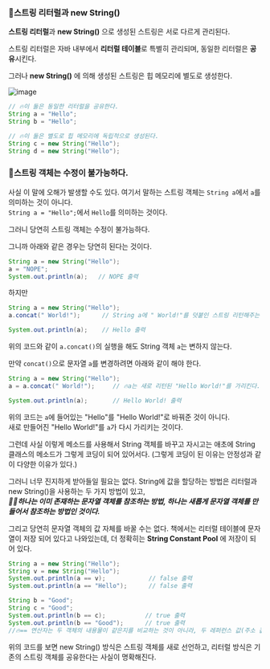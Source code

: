 ### 🔵스트링 리터럴과 new String()

**스트링 리터럴**과 **new String()** 으로 생성된 스트링은 서로 다르게 관리된다.

스트링 리터럴은 자바 내부에서 **리터럴 테이블**로 특별히 관리되며, 동일한 리터럴은 **공유**시킨다.

그러나 **new String()** 에 의해 생성된 스트링은 힙 메모리에 별도로 생성한다.

![image](https://github.com/SunFlower2819/Today-I-learned/assets/130738283/3815b4bc-12e3-4a66-b234-d5e2a32a0496)


```java
// 🔥이 둘은 동일한 리터럴을 공유한다. 
String a = "Hello";
String b = "Hello";

// 🔥이 둘은 별도로 힙 메모리에 독립적으로 생성된다.
String c = new String("Hello");
String d = new String("Hello");
```

### 🔵스트링 객체는 수정이 불가능하다.

사실 이 말에 오해가 발생할 수도 있다. 여기서 말하는 스트링 객체는 `String a`에서 `a`를 의미하는 것이 아니다. <br>
`String a = "Hello";`에서 `Hello`를 의미하는 것이다.

그러니 당연히 스트링 객체는 수정이 불가능하다.

그니까 아래와 같은 경우는 당연히 된다는 것이다. 
```java
String a = new String("Hello");
a = "NOPE";
System.out.println(a);   // NOPE 출력
```

하지만
```java
String a = new String("Hello");
a.concat(" World!");      // String a에 " World!"를 덧붙인 스트링 리턴해주는 메소드

System.out.println(a);    // Hello 출력
```
위의 코드와 같이 `a.concat()`의 실행을 해도 String 객체 `a`는 변하지 않는다. 

만약 `concat()`으로 문자열 `a`를 변경하려면 아래와 같이 해야 한다.
```java
String a = new String("Hello");
a = a.concat(" World!");     // 🔥a는 새로 리턴된 "Hello World!"를 가리킨다.

System.out.println(a);       // Hello World! 출력
```
위의 코드는 `a`에 들어있는 "Hello"를 "Hello World!"로 바꿔준 것이 아니다. <br>
새로 만들어진 "Hello World!"를 `a`가 다시 가리키는 것이다.

그런데 사실 이렇게 메소드를 사용해서 String 객체를 바꾸고 자시고는 애초에 String 클래스의 메소드가 그렇게 코딩이 되어 있어서다.
(그렇게 코딩이 된 이유는 안정성과 같이 다양한 이유가 있다.)

그러니 너무 진지하게 받아들일 필요는 없다. String에 값을 할당하는 방법은 리터럴과 new String()을 사용하는 두 가지 방법이 있고, <br>
***🎈🎈하나는 이미 존재하는 문자열 객체를 참조하는 방법, 하나는 새롭게 문자열 객체를 만들어서 참조하는 방법인 것이다.***

그리고 당연히 문자열 객체의 값 자체를 바꿀 수는 없다. 책에서는 리터럴 테이블에 문자열이 저장 되어 있다고 나와있는데, 더 정확히는 
**String Constant Pool** 에 저장이 되어 있다.

```java
String a = new String("Hello");
String v = new String("Hello");
System.out.println(a == v);            // false 출력
System.out.println(a == "Hello");      // false 출력

String b = "Good";
String c = "Good";
System.out.println(b == c);           // true 출력
System.out.println(b == "Good");      // true 출력
//🔥== 연산자는 두 객체의 내용물이 같은지를 비교하는 것이 아니라, 두 레퍼런스 값(주소 값)을 비교한다.
```
위의 코드를 보면 new String() 방식은 스트링 객체를 새로 선언하고, 리터럴 방식은 기존의 스트링 객체를 공유한다는 사실이 명확해진다.



